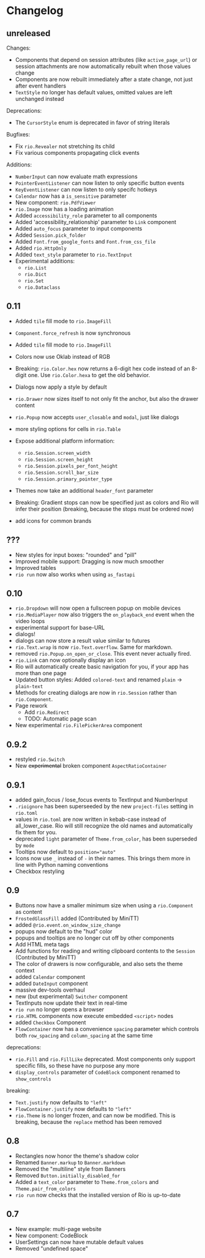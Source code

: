 # Changelog

## unreleased

Changes:

-   Components that depend on session attributes (like `active_page_url`) or
    session attachments are now automatically rebuilt when those values change
-   Components are now rebuilt immediately after a state change, not just after
    event handlers
-   `TextStyle` no longer has default values, omitted values are left unchanged
    instead

Deprecations:

-   The `CursorStyle` enum is deprecated in favor of string literals

Bugfixes:

-   Fix `rio.Revealer` not stretching its child
-   Fix various components propagating click events

Additions:

-   `NumberInput` can now evaluate math expressions
-   `PointerEventListener` can now listen to only specific button events
-   `KeyEventListener` can now listen to only specifc hotkeys
-   `Calendar` now has a `is_sensitive` parameter
-   New component: `rio.PdfViewer`
-   `rio.Image` now has a loading animation
-   Added `accessibility_role` parameter to all components
-   Added 'accessibility_relationship' parameter to `Link` component
-   Added `auto_focus` parameter to input components
-   Added `Session.pick_folder`
-   Added `Font.from_google_fonts` and `Font.from_css_file`
-   Added `rio.HttpOnly`
-   Added `text_style` parameter to `rio.TextInput`
-   Experimental additions:
    -   `rio.List`
    -   `rio.Dict`
    -   `rio.Set`
    -   `rio.Dataclass`

## 0.11

-   Added `tile` fill mode to `rio.ImageFill`
-   `Component.force_refresh` is now synchronous
-   Added `tile` fill mode to `rio.ImageFill`
-   Colors now use Oklab instead of RGB
-   Breaking: `rio.Color.hex` now returns a 6-digit hex code instead of an
    8-digit one. Use `rio.Color.hexa` to get the old behavior.
-   Dialogs now apply a style by default
-   `rio.Drawer` now sizes itself to not only fit the anchor, but also the
    drawer content
-   `rio.Popup` now accepts `user_closable` and `modal`, just like dialogs
-   more styling options for cells in `rio.Table`

-   Expose additional platform information:

    -   `rio.Session.screen_width`
    -   `rio.Session.screen_height`
    -   `rio.Session.pixels_per_font_height`
    -   `rio.Session.scroll_bar_size`
    -   `rio.Session.primary_pointer_type`

-   Themes now take an additional `header_font` parameter

-   Breaking: Gradient stops can now be specified just as colors and Rio will
    infer their position (breaking, because the stops must be ordered now)

-   add icons for common brands

## ???

-   New styles for input boxes: "rounded" and "pill"
-   Improved mobile support: Dragging is now much smoother
-   Improved tables
-   `rio run` now also works when using `as_fastapi`

## 0.10

-   `rio.Dropdown` will now open a fullscreen popup on mobile devices
-   `rio.MediaPlayer` now also triggers the `on_playback_end` event when the
    video loops
-   experimental support for base-URL
-   dialogs!
-   dialogs can now store a result value similar to futures
-   `rio.Text.wrap` is now `rio.Text.overflow`. Same for markdown.
-   removed `rio.Popup.on_open_or_close`. This event never actually fired.
-   `rio.Link` can now optionally display an icon
-   Rio will automatically create basic navigation for you, if your app has more
    than one page
-   Updated button styles: Added `colored-text` and renamed `plain` ->
    `plain-text`
-   Methods for creating dialogs are now in `rio.Session` rather than
    `rio.Component`.
-   Page rework
    -   Add `rio.Redirect`
    -   TODO: Automatic page scan
-   New experimental `rio.FilePickerArea` component

## 0.9.2

-   restyled `rio.Switch`
-   New ~~experimental~~ broken component `AspectRatioContainer`

## 0.9.1

-   added gain_focus / lose_focus events to TextInput and NumberInput
-   `.rioignore` has been superseeded by the new `project-files` setting in
    `rio.toml`
-   values in `rio.toml` are now written in kebab-case instead of
    all_lower_case. Rio will still recognize the old names and automatically fix
    them for you.
-   deprecated `light` parameter of `Theme.from_color`, has been superseded by
    `mode`
-   Tooltips now default to `position="auto"`
-   Icons now use `_` instead of `-` in their names. This brings them more in line
    with Python naming conventions
-   Checkbox restyling

## 0.9

-   Buttons now have a smaller minimum size when using a `rio.Component` as
    content
-   `FrostedGlassFill` added (Contributed by MiniTT)
-   added `@rio.event.on_window_size_change`
-   popups now default to the "hud" color
-   popups and tooltips are no longer cut off by other components
-   Add HTML meta tags
-   Add functions for reading and writing clipboard contents to the `Session`
    (Contributed by MiniTT)
-   The color of drawers is now configurable, and also sets the theme context
-   added `Calendar` component
-   added `DateInput` component
-   massive dev-tools overhaul
-   new (but experimental) `Switcher` component
-   TextInputs now update their text in real-time
-   `rio run` no longer opens a browser
-   `rio.HTML` components now execute embedded `<script>` nodes
-   added `Checkbox` Component
-   `FlowContainer` now has a convenience `spacing` parameter which controls both
    `row_spacing` and `column_spacing` at the same time

deprecations:

-   `rio.Fill` and `rio.FillLike` deprecated. Most components only support
    specific fills, so these have no purpose any more
-   `display_controls` parameter of `CodeBlock` component renamed to
    `show_controls`

breaking:

-   `Text.justify` now defaults to `"left"`
-   `FlowContainer.justify` now defaults to `"left"`
-   `rio.Theme` is no longer frozen, and can now be modified. This is breaking,
    because the `replace` method has been removed

## 0.8

-   Rectangles now honor the theme's shadow color
-   Renamed `Banner.markup` to `Banner.markdown`
-   Removed the "multiline" style from Banners
-   Removed `Button.initially_disabled_for`
-   Added a `text_color` parameter to `Theme.from_colors` and
    `Theme.pair_from_colors`
-   `rio run` now checks that the installed version of Rio is up-to-date

## 0.7

-   New example: multi-page website
-   New component: CodeBlock
-   UserSettings can now have mutable default values
-   Removed "undefined space"
